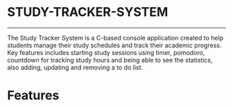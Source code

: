 # STUDY-TRACKER-SYSTEM
---
The Study Tracker System is a C-based console application created to help students manage their study schedules and track their academic progress. Key features includes starting study sessions using timer, pomodoro, countdown for tracking study hours and being able to see the statistics, also adding, updating and removing a to do list.
# Features
